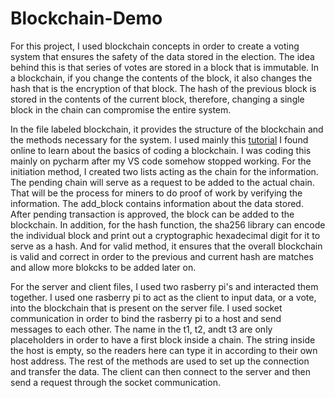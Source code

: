 # Blockchain-Demo

For this project, I used blockchain concepts in order to create a voting system that ensures the safety of the data stored in the election. The idea behind this is that series of votes are stored in a block that is immutable. In a blockchain, if you change the contents of the block, it also changes the hash that is the encryption of that block. The hash of the previous block is stored in the contents of the current block, therefore, changing a single block in the chain can compromise the entire system. 

In the file labeled blockchain, it provides the structure of the blockchain and the methods necessary for the system. I used mainly this [tutorial](https://medium.com/coinmonks/python-tutorial-build-a-blockchain-713c706f6531) I found online to learn about the basics of coding a blockchain. I was coding this mainly on pycharm after my VS code somehow stopped working.  For the initiation method, I created two lists acting as the chain for the information. The pending chain will  serve as a request to be added to the actual chain. That will be the process for miners to do proof of work by verifying the information. The add_block contains information about the data stored. After pending transaction is approved, the block can be added to the blockchain. In addition, for the hash function, the sha256 library can encode the individual block and print out a cryptographic hexadecimal digit for it to serve as a hash. And for valid method, it ensures that the overall blockchain is valid and correct in order to the previous and current hash are matches and allow more blokcks to be added later on. 

For the server and client files, I used two rasberry pi's and interacted them together. I used one rasberry pi to act as the client to input data, or a vote, into the blockchain that is present on the server file. I used socket communication in order to bind the rasberry pi to a host and send messages to each other. The name in the t1, t2, andt t3 are only placeholders in order to have a first block inside a chain. The string inside the host is empty, so the readers here can type it in according to their own host address. The rest of the methods are used to set up the connection and transfer the data. The client can then connect to the server and then send a request through the socket communication. 
